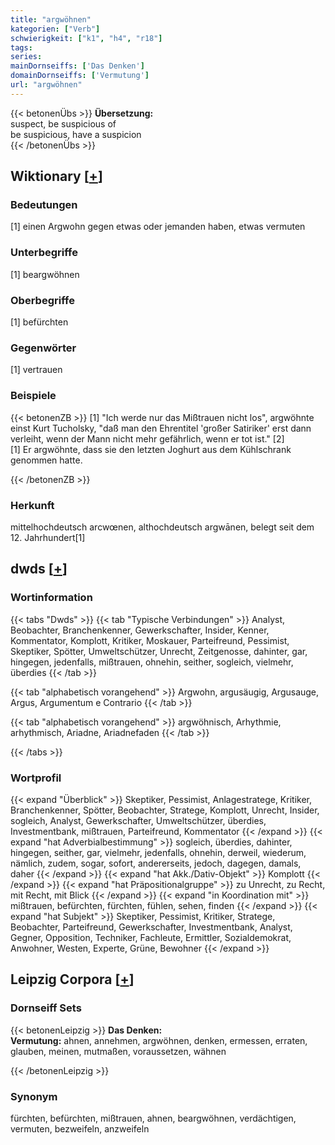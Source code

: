 ```yaml
---
title: "argwöhnen"
kategorien: ["Verb"]
schwierigkeit: ["k1", "h4", "r18"]
tags:
series:
mainDornseiffs: ['Das Denken']
domainDornseiffs: ['Vermutung']
url: "argwöhnen"
---
```


{{< betonenÜbs >}}
**Übersetzung:**  
suspect, be suspicious of  
be suspicious, have a suspicion  
{{< /betonenÜbs >}}

## Wiktionary [[+](https://de.wiktionary.org/wiki/argwöhnen)]

### Bedeutungen
[1] einen Argwohn gegen etwas oder jemanden haben, etwas vermuten  

### Unterbegriffe
[1] beargwöhnen  

### Oberbegriffe
[1] befürchten  

### Gegenwörter
[1] vertrauen  

### Beispiele
{{< betonenZB >}}
[1] "Ich werde nur das Mißtrauen nicht los", argwöhnte einst Kurt Tucholsky, "daß man den Ehrentitel 'großer Satiriker' erst dann verleiht, wenn der Mann nicht mehr gefährlich, wenn er tot ist." [2]  
[1] Er argwöhnte, dass sie den letzten Joghurt aus dem Kühlschrank genommen hatte.  

{{< /betonenZB >}}
### Herkunft
mittelhochdeutsch arcwœnen, althochdeutsch argwānen, belegt seit dem 12. Jahrhundert[1]  



## dwds [[+](https://www.dwds.de/wb/argwöhnen)]

### Wortinformation
{{< tabs "Dwds" >}}
{{< tab "Typische Verbindungen" >}}
Analyst, Beobachter, Branchenkenner, Gewerkschafter, Insider, Kenner, Kommentator, Komplott, Kritiker, Moskauer, Parteifreund, Pessimist, Skeptiker, Spötter, Umweltschützer, Unrecht, Zeitgenosse, dahinter, gar, hingegen, jedenfalls, mißtrauen, ohnehin, seither, sogleich, vielmehr, überdies
{{< /tab >}}

{{< tab "alphabetisch vorangehend" >}}
Argwohn, argusäugig, Argusauge, Argus, Argumentum e Contrario
{{< /tab >}}

{{< tab "alphabetisch vorangehend" >}}
argwöhnisch, Arhythmie, arhythmisch, Ariadne, Ariadnefaden
{{< /tab >}}

{{< /tabs >}}

### Wortprofil
{{< expand "Überblick" >}} Skeptiker, Pessimist, Anlagestratege, Kritiker, Branchenkenner, Spötter, Beobachter, Stratege, Komplott, Unrecht, Insider, sogleich, Analyst, Gewerkschafter, Umweltschützer, überdies, Investmentbank, mißtrauen, Parteifreund, Kommentator {{< /expand >}}
{{< expand "hat Adverbialbestimmung" >}} sogleich, überdies, dahinter, hingegen, seither, gar, vielmehr, jedenfalls, ohnehin, derweil, wiederum, nämlich, zudem, sogar, sofort, andererseits, jedoch, dagegen, damals, daher {{< /expand >}}
{{< expand "hat Akk./Dativ-Objekt" >}} Komplott {{< /expand >}}
{{< expand "hat Präpositionalgruppe" >}} zu Unrecht, zu Recht, mit Recht, mit Blick {{< /expand >}}
{{< expand "in Koordination mit" >}} mißtrauen, befürchten, fürchten, fühlen, sehen, finden {{< /expand >}}
{{< expand "hat Subjekt" >}} Skeptiker, Pessimist, Kritiker, Stratege, Beobachter, Parteifreund, Gewerkschafter, Investmentbank, Analyst, Gegner, Opposition, Techniker, Fachleute, Ermittler, Sozialdemokrat, Anwohner, Westen, Experte, Grüne, Bewohner {{< /expand >}}

## Leipzig Corpora [[+](https://corpora.uni-leipzig.de/en/res?word=argwöhnen&corpusId=deu_newscrawl-public_2018)]

### Dornseiff Sets
{{< betonenLeipzig >}}
**Das Denken:**  
**Vermutung:** ahnen, annehmen, argwöhnen, denken, ermessen, erraten, glauben, meinen, mutmaßen, voraussetzen, wähnen  

{{< /betonenLeipzig >}}

### Synonym
fürchten, befürchten, mißtrauen, ahnen, beargwöhnen, verdächtigen, vermuten, bezweifeln, anzweifeln

